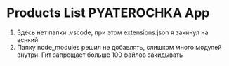 # Products List PYATEROCHKA App

1. Здесь нет папки .vscode, при этом extensions.json я закинул на всякий
2. Папку node_modules решил не добавлять, слишком много модулей внутри. Гит запрещает больше 100 файлов закидывать
